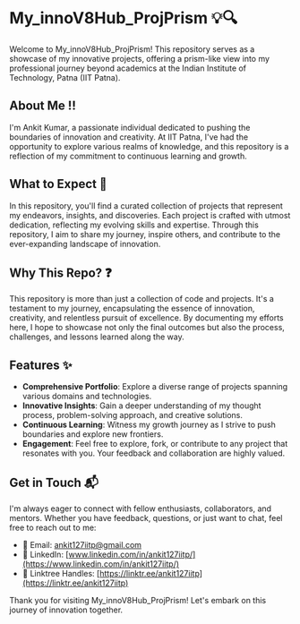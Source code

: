 

# My_innoV8Hub_ProjPrism 💡🔍

Welcome to My_innoV8Hub_ProjPrism! This repository serves as a showcase of my innovative projects, offering a prism-like view into my professional journey beyond academics at the Indian Institute of Technology, Patna (IIT Patna).

## About Me !!
I'm Ankit Kumar, a passionate individual dedicated to pushing the boundaries of innovation and creativity. At IIT Patna, I've had the opportunity to explore various realms of knowledge, and this repository is a reflection of my commitment to continuous learning and growth.

## What to Expect 🚀
In this repository, you'll find a curated collection of projects that represent my endeavors, insights, and discoveries. Each project is crafted with utmost dedication, reflecting my evolving skills and expertise. Through this repository, I aim to share my journey, inspire others, and contribute to the ever-expanding landscape of innovation.

## Why This Repo? ❓
This repository is more than just a collection of code and projects. It's a testament to my journey, encapsulating the essence of innovation, creativity, and relentless pursuit of excellence. By documenting my efforts here, I hope to showcase not only the final outcomes but also the process, challenges, and lessons learned along the way.

## Features ✨
- **Comprehensive Portfolio**: Explore a diverse range of projects spanning various domains and technologies.
- **Innovative Insights**: Gain a deeper understanding of my thought process, problem-solving approach, and creative solutions.
- **Continuous Learning**: Witness my growth journey as I strive to push boundaries and explore new frontiers.
- **Engagement**: Feel free to explore, fork, or contribute to any project that resonates with you. Your feedback and collaboration are highly valued.



## Get in Touch 📬
I'm always eager to connect with fellow enthusiasts, collaborators, and mentors. Whether you have feedback, questions, or just want to chat, feel free to reach out to me:

- 📧 Email: [ankit127iitp@gmail.com](mailto:ankit127iitp@gmail.com)
- 💼 LinkedIn: [www.linkedin.com/in/ankit127iitp/](https://www.linkedin.com/in/ankit127iitp/)
- 🔗 Linktree Handles: [https://linktr.ee/ankit127iitp](https://linktr.ee/ankit127iitp)


Thank you for visiting My_innoV8Hub_ProjPrism! Let's embark on this journey of innovation together.




